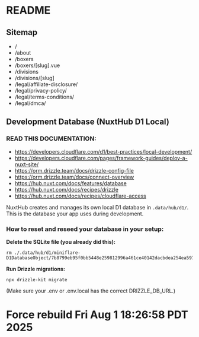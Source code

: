 # README

## Sitemap

- /
- /about
- /boxers
- /boxers/[slug].vue
- /divisions
- /divisions/[slug]
- /legal/affiliate-disclosure/
- /legal/privacy-policy/
- /legal/terms-conditions/
- /legal/dmca/


## Development Database (NuxtHub D1 Local)

### READ THIS DOCUMENTATION:

- https://developers.cloudflare.com/d1/best-practices/local-development/
- https://developers.cloudflare.com/pages/framework-guides/deploy-a-nuxt-site/
- https://orm.drizzle.team/docs/drizzle-config-file
- https://orm.drizzle.team/docs/connect-overview
- https://hub.nuxt.com/docs/features/database
- https://hub.nuxt.com/docs/recipes/drizzle
- https://hub.nuxt.com/docs/recipes/cloudflare-access

NuxtHub creates and manages its own local D1 database in `.data/hub/d1/`. This is the database your app uses during development.


### How to reset and reseed your database in your setup:

**Delete the SQLite file (you already did this):**

```
rm ./.data/hub/d1/miniflare-D1DatabaseObject/7b8799eb95f0bb5448e259812996a461ce40142dacbdea254ea597e307767f45.sqlite
```

**Run Drizzle migrations:**

`npx drizzle-kit migrate`

(Make sure your .env or .env.local has the correct DRIZZLE_DB_URL.)
# Force rebuild Fri Aug  1 18:26:58 PDT 2025
